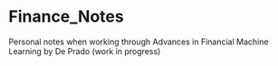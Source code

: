 # Finance_Notes
Personal notes when working through Advances in Financial Machine Learning by De Prado (work in progress)
